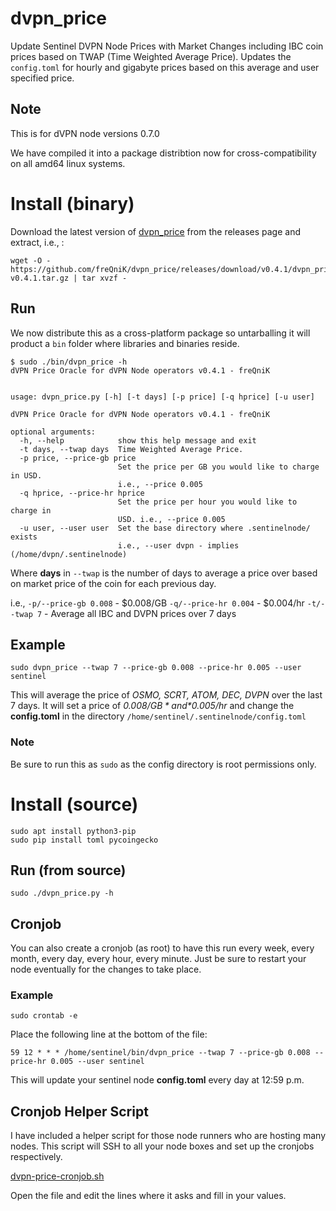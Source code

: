 # dvpn_price

Update Sentinel DVPN Node Prices with Market Changes including IBC coin prices based on TWAP (Time Weighted Average Price). Updates the `config.toml` for hourly and gigabyte prices based on this average and user specified price. 

## Note

This is for dVPN node versions 0.7.0

We have compiled it into a package distribtion now for cross-compatibility on all amd64 linux systems.

# Install (binary)

Download the latest version of [dvpn_price](https://github.com/freQniK/dvpn_price/releases/download/v0.4.1/dvpn_price-v0.4.1.tar.gz) from the releases page and extract, i.e., :

```shell
wget -O - https://github.com/freQniK/dvpn_price/releases/download/v0.4.1/dvpn_price-v0.4.1.tar.gz | tar xvzf -
```

## Run

We now distribute this as a cross-platform package so untarballing it will product a `bin` folder where libraries and binaries reside. 

```shell
$ sudo ./bin/dvpn_price -h
dVPN Price Oracle for dVPN Node operators v0.4.1 - freQniK


usage: dvpn_price.py [-h] [-t days] [-p price] [-q hprice] [-u user]

dVPN Price Oracle for dVPN Node operators v0.4.1 - freQniK

optional arguments:
  -h, --help            show this help message and exit
  -t days, --twap days  Time Weighted Average Price.
  -p price, --price-gb price
                        Set the price per GB you would like to charge in USD.
                        i.e., --price 0.005
  -q hprice, --price-hr hprice
                        Set the price per hour you would like to charge in
                        USD. i.e., --price 0.005
  -u user, --user user  Set the base directory where .sentinelnode/ exists
                        i.e., --user dvpn - implies (/home/dvpn/.sentinelnode)
```

Where **days** in `--twap` is the number of days to average a price over based on market price of the coin for each previous day. 

i.e., 
`-p/--price-gb 0.008` - $0.008/GB
`-q/--price-hr 0.004` - $0.004/hr
`-t/--twap 7` - Average all IBC and DVPN prices over 7 days 

## Example

```shell
sudo dvpn_price --twap 7 --price-gb 0.008 --price-hr 0.005 --user sentinel
```

This will average the price of *OSMO, SCRT, ATOM, DEC, DVPN* over the last 7 days. It will set a price of *$0.008/GB* and *$0.005/hr* and change the **config.toml** in the directory `/home/sentinel/.sentinelnode/config.toml`

### Note

Be sure to run this as `sudo` as the config directory is root permissions only. 

# Install (source)

```shell
sudo apt install python3-pip
sudo pip install toml pycoingecko
```

## Run (from source)

```shell
sudo ./dvpn_price.py -h
```

## Cronjob

You can also create a cronjob (as root) to have this run every week, every month, every day, every hour, every minute. Just be sure to restart your node eventually for the changes to take place.

### Example

```shell
sudo crontab -e
```

Place the following line at the bottom of the file:

```
59 12 * * * /home/sentinel/bin/dvpn_price --twap 7 --price-gb 0.008 --price-hr 0.005 --user sentinel
```

This will update your sentinel node **config.toml** every day at 12:59 p.m.



## Cronjob Helper Script

I have included a helper script for those node runners who are hosting many nodes. This script will SSH to all your node boxes and set up the cronjobs respectively. 



[dvpn-price-cronjob.sh](https://github.com/freQniK/dvpn_price/blob/a33bbdd5e980913d8c96a5f0c1acfec88b594af4/sh/dvpn-price-cronjob.sh)



Open the file and edit the lines where it asks and fill in your values.
